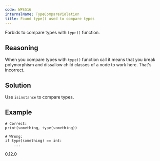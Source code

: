 ```yaml
---
code: WPS516
internalName: TypeCompareViolation
title: Found type() used to compare types
---
```


Forbids to compare types with `type()` function.

## Reasoning
When you compare types with `type()` function call it means that you
break polymorphism and dissallow child classes of a node to work
here. That's incorrect.

## Solution
Use `isinstance` to compare types.

## Example

    # Correct:
    print(something, type(something))
    
    # Wrong:
    if type(something) == int:
        ...

<div class="versionadded">

0.12.0

</div>